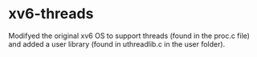 # xv6-threads


Modifyed the original xv6 OS to support threads (found in the proc.c file) and added a user library (found in uthreadlib.c in the user folder).
